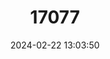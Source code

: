 ---
title: "17077"
category: "Phreatodrobia imitata"
draft: false
date: 2024-02-22 13:03:50
languages:
  English: ["Mimic Cavesnail"]
---